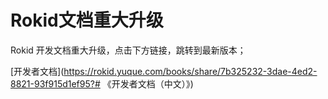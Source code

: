 
# Rokid文档重大升级

Rokid 开发文档重大升级，点击下方链接，跳转到最新版本；

[开发者文档](https://rokid.yuque.com/books/share/7b325232-3dae-4ed2-8821-93f915d1ef95?# 《开发者文档（中文）》)



